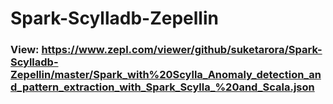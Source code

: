 # Spark-Scylladb-Zepellin
### View: https://www.zepl.com/viewer/github/suketarora/Spark-Scylladb-Zepellin/master/Spark_with%20Scylla_Anomaly_detection_and_pattern_extraction_with_Spark_Scylla_%20and_Scala.json
